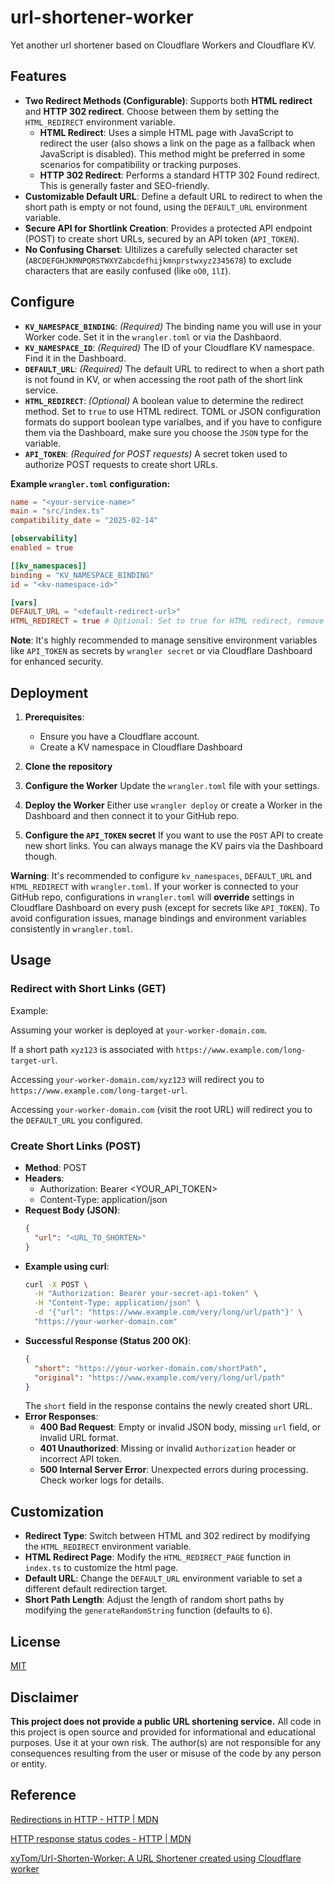 # url-shortener-worker

Yet another url shortener based on Cloudflare Workers and Cloudflare KV.

## Features

* **Two Redirect Methods (Configurable)**: Supports both **HTML redirect** and **HTTP 302 redirect**. Choose between them by setting the `HTML_REDIRECT` environment variable.
	* **HTML Redirect**: Uses a simple HTML page with JavaScript to redirect the user (also shows a link on the page as a fallback when JavaScript is disabled). This method might be preferred in some scenarios for compatibility or tracking purposes.
	* **HTTP 302 Redirect**:  Performs a standard HTTP 302 Found redirect. This is generally faster and SEO-friendly.
* **Customizable Default URL**: Define a default URL to redirect to when the short path is empty or not found, using the `DEFAULT_URL` environment variable.
* **Secure API for Shortlink Creation**:  Provides a protected API endpoint (POST) to create short URLs, secured by an API token (`API_TOKEN`).
* **No Confusing Charset**: Ultilizes a carefully selected character set (`ABCDEFGHJKMNPQRSTWXYZabcdefhijkmnprstwxyz2345678`) to exclude characters that are easily confused (like `oO0`, `1lI`).

## Configure

* **`KV_NAMESPACE_BINDING`**: *(Required)* The binding name you will use in your Worker code. Set it in the `wrangler.toml` or via the Dashbaord.
* **`KV_NAMESPACE_ID`**: *(Required)* The ID of your Cloudflare KV namespace. Find it in the Dashboard.
* **`DEFAULT_URL`**: *(Required)* The default URL to redirect to when a short path is not found in KV, or when accessing the root path of the short link service.
* **`HTML_REDIRECT`**: *(Optional)* A boolean value to determine the redirect method. Set to `true` to use HTML redirect. TOML or JSON configuration formats do support boolean type varialbes, and if you have to configure them via the Dashboard, make sure you choose the `JSON` type for the variable.
* **`API_TOKEN`**: *(Required for POST requests)* A secret token used to authorize POST requests to create short URLs.

**Example `wrangler.toml` configuration:**

```toml
name = "<your-service-name>"
main = "src/index.ts"
compatibility_date = "2025-02-14"

[observability]
enabled = true

[[kv_namespaces]]
binding = "KV_NAMESPACE_BINDING"
id = "<kv-namespace-id>"

[vars]
DEFAULT_URL = "<default-redirect-url>"
HTML_REDIRECT = true # Optional: Set to true for HTML redirect, remove or set to false for 302 redirect
```

**Note**: It's highly recommended to manage sensitive environment variables like `API_TOKEN` as secrets by `wrangler secret` or via Cloudflare Dashboard for enhanced security.

## Deployment

1. **Prerequisites**:
	- Ensure you have a Cloudflare account.
	- Create a KV namespace in Cloudflare Dashboard

2. **Clone the repository**

3. **Configure the Worker**
	Update the `wrangler.toml` file with your settings.

4. **Deploy the Worker**
	Either use `wrangler deploy` or create a Worker in the Dashboard and then connect it to your GitHub repo.

5. **Configure the `API_TOKEN` secret**
	If you want to use the `POST` API to create new short links. You can always manage the KV pairs via the Dashboard though.

**Warning**: It's recommended to configure `kv_namespaces`, `DEFAULT_URL` and `HTML_REDIRECT` with `wrangler.toml`. If your worker is connected to your GitHub repo, configurations in `wrangler.toml` will **override** settings in Cloudflare Dashboard on every push (except for secrets like `API_TOKEN`). To avoid configuration issues, manage bindings and environment variables consistently in `wrangler.toml`.

## Usage

### Redirect with Short Links (GET)

Example:

Assuming your worker is deployed at `your-worker-domain.com`.

If a short path `xyz123` is associated with `https://www.example.com/long-target-url`.

Accessing `your-worker-domain.com/xyz123` will redirect you to `https://www.example.com/long-target-url`.

Accessing `your-worker-domain.com` (visit the root URL) will redirect you to the `DEFAULT_URL` you configured.

### Create Short Links (POST)

- **Method**: POST
- **Headers**:
	- Authorization: Bearer <YOUR_API_TOKEN>
	- Content-Type: application/json
- **Request Body (JSON)**:
	```json
	{
	  "url": "<URL_TO_SHORTEN>"
	}
	```
- **Example using curl**:
	```bash
	curl -X POST \
	  -H "Authorization: Bearer your-secret-api-token" \
	  -H "Content-Type: application/json" \
	  -d '{"url": "https://www.example.com/very/long/url/path"}' \
	  "https://your-worker-domain.com"
	```
- **Successful Response (Status 200 OK)**:
	```json
	{
	  "short": "https://your-worker-domain.com/shortPath",
	  "original": "https://www.example.com/very/long/url/path"
	}
	```
	The `short` field in the response contains the newly created short URL.
- **Error Responses**:
	- **400 Bad Request**: Empty or invalid JSON body, missing `url` field, or invalid URL format.
	- **401 Unauthorized**: Missing or invalid `Authorization` header or incorrect API token.
	- **500 Internal Server Error**: Unexpected errors during processing. Check worker logs for details.

## Customization

- **Redirect Type**: Switch between HTML and 302 redirect by modifying the `HTML_REDIRECT` environment variable.
- **HTML Redirect Page**: Modify the `HTML_REDIRECT_PAGE` function in `index.ts` to customize the html page.
- **Default URL**: Change the `DEFAULT_URL` environment variable to set a different default redirection target.
- **Short Path Length**: Adjust the length of random short paths by modifying the `generateRandomString` function (defaults to `6`).

## License

[MIT](./LICENSE)

## Disclaimer

**This project does not provide a public URL shortening service.** All code in this project is open source and provided for informational and educational purposes. Use it at your own risk. The author(s) are not responsible for any consequences resulting from the user or misuse of the code by any person or entity.

## Reference

[Redirections in HTTP - HTTP | MDN](https://developer.mozilla.org/en-US/docs/Web/HTTP/Redirections)

[HTTP response status codes - HTTP | MDN](https://developer.mozilla.org/en-US/docs/Web/HTTP/Status)

[xyTom/Url-Shorten-Worker: A URL Shortener created using Cloudflare worker](https://github.com/xyTom/Url-Shorten-Worker)